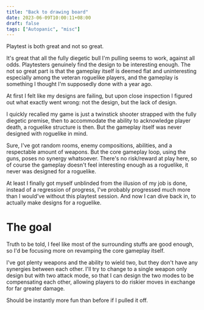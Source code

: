 ```yaml
---
title: "Back to drawing board"
date: 2023-06-09T10:00:11+08:00
draft: false
tags: ["Autopanic", "misc"]
---
```


Playtest is both great and not so great.

It's great that all the fully diegetic bull I'm pulling seems to work, against all odds. Playtesters genuinely find the design to be interesting enough. The not so great part is that the gameplay itself is deemed flat and uninteresting especially among the veteran roguelike players, and the gameplay is something I thought I'm supposedly done with a year ago.

At first I felt like my designs are failing, but upon close inspection I figured out what exactly went wrong: not the design, but the lack of design.

I quickly recalled my game is just a twinstick shooter strapped with the fully diegetic premise, then to accommodate the ability to acknowledge player death, a roguelike structure is then. But the gameplay itself was never designed with roguelike in mind.

Sure, I've got random rooms, enemy compositions, abilities, and a respectable amount of weapons. But the core gameplay loop, using the guns, poses no synergy whatsoever. There's no risk/reward at play here, so of course the gameplay doesn't feel interesting enough as a roguelike, it never was designed for a roguelike.

At least I finally got myself unblinded from the illusion of my job is done, instead of a regression of progress, I've probably progressed much more than I would've without this playtest session. And now I can dive back in, to actually make designs for a roguelike.

# The goal

Truth to be told, I feel like most of the surrounding stuffs are good enough, so I'd be focusing more on revamping the core gameplay itself.

I've got plenty weapons and the ability to wield two, but they don't have any synergies between each other. I'll try to change to a single weapon only design but with two attack mode, so that I can design the two modes to be compensating each other, allowing players to do riskier moves in exchange for far greater damage.

Should be instantly more fun than before if I pulled it off.